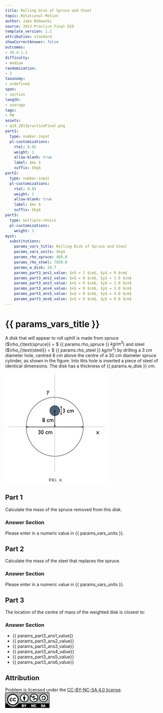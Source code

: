 ```yaml
---
title: Rolling Disk of Spruce and Steel
topic: Rotational Motion
author: Jake Bobowski
source: 2013 Practice Final Q10
template_version: 1.2
attribution: standard
showCorrectAnswer: false
outcomes:
- 10.4.1.1
difficulty:
- medium
randomization:
- 2
taxonomy:
- undefined
span:
- section
length:
- average
tags:
- PW
assets:
- q10_2013practiceFinal.png
part1:
  type: number-input
  pl-customizations:
    rtol: 0.05
    weight: 1
    allow-blank: true
    label: $m= $
    suffix: $kg$
part2:
  type: number-input
  pl-customizations:
    rtol: 0.05
    weight: 1
    allow-blank: true
    label: $m= $
    suffix: $kg$
part3:
  type: multiple-choice
  pl-customizations:
    weight: 1
myst:
  substitutions:
    params_vars_title: Rolling Disk of Spruce and Steel
    params_vars_units: $kg$
    params_rho_spruce: 468.0
    params_rho_steel: 7850.0
    params_w_disk: 28.7
    params_part3_ans1_value: $x$ = 1 $cm$, $y$ = 0 $cm$
    params_part3_ans2_value: $x$ = 0 $cm$, $y$ = 1.0 $cm$
    params_part3_ans3_value: $x$ = 0 $cm$, $y$ = 2.0 $cm$
    params_part3_ans4_value: $x$ = 0 $cm$, $y$ = 3.0 $cm$
    params_part3_ans5_value: $x$ = 0 $cm$, $y$ = 4.0 $cm$
    params_part3_ans6_value: $x$ = 0 $cm$, $y$ = 0.0 $cm$
---
```

# {{ params_vars_title }}
A disk that will appear to roll uphill is made from spruce ($\rho\_{\text{spruce}} = $ {{ params.rho_spruce }} $kg/m^3$) and steel ($\rho\_{\text{steel}} = $ {{ params.rho_steel }} $kg/m^3$) by drilling a 3 $cm$ diameter hole, centred 8 $cm$ above the centre of a 30 $cm$ diameter spruce cylinder, as shown in the figure.  Into this hole is inserted a piece of steel of identical dimensions.  The disk has a thickness of {{ params.w_disk }} $cm$.

<img alt="The figure shows a disk centred at the origin of a cartesian plane with diameter 30 cm. There is a hole of diameter 3cm centred 8 cm above the centre of the disk." src="q10_2013practiceFinal.png">

## Part 1

Calculate the mass of the spruce removed from this disk.

### Answer Section

Please enter in a numeric value in {{ params_vars_units }}.

## Part 2

Calculate the mass of the steel that replaces the spruce.

### Answer Section

Please enter in a numeric value in {{ params_vars_units }}.

## Part 3

The location of the centre of mass of the weighted disk is closest to:

### Answer Section

- {{ params_part3_ans1_value}}
- {{ params_part3_ans2_value}}
- {{ params_part3_ans3_value}}
- {{ params_part3_ans4_value}}
- {{ params_part3_ans5_value}}
- {{ params_part3_ans6_value}}

## Attribution

Problem is licensed under the [CC-BY-NC-SA 4.0 license](https://creativecommons.org/licenses/by-nc-sa/4.0/).<br> ![The Creative Commons 4.0 license requiring attribution-BY, non-commercial-NC, and share-alike-SA license.](https://raw.githubusercontent.com/firasm/bits/master/by-nc-sa.png)